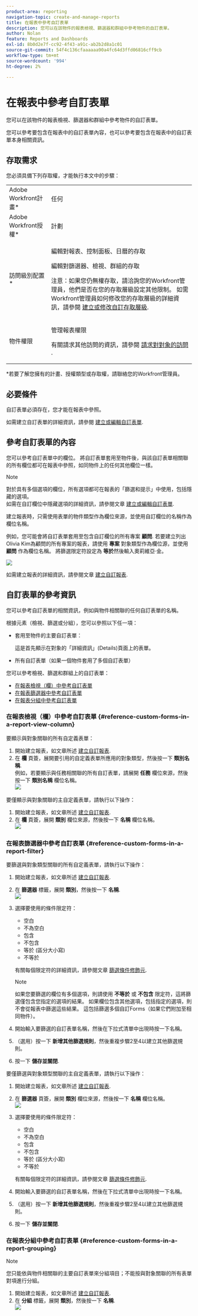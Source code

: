 ```yaml
---
product-area: reporting
navigation-topic: create-and-manage-reports
title: 在報表中參考自訂表單
description: 您可以在該物件的報表檢視、篩選器和群組中參考物件的自訂表單。
author: Nolan
feature: Reports and Dashboards
exl-id: 8b0d2e7f-cc92-4f43-a91c-ab2b2d8a1c01
source-git-commit: 54f4c136cfaaaaaa90a4fc64d3ffd06816cff9cb
workflow-type: tm+mt
source-wordcount: '994'
ht-degree: 2%

---
```


# 在報表中參考自訂表單

您可以在該物件的報表檢視、篩選器和群組中參考物件的自訂表單。

您可以參考要包含在報表中的自訂表單內容，也可以參考要包含在報表中的自訂表單本身相關資訊。

## 存取需求

您必須具備下列存取權，才能執行本文中的步驟：

<table style="table-layout:auto"> 
 <col> 
 <col> 
 <tbody> 
  <tr> 
   <td role="rowheader">Adobe Workfront計畫*</td> 
   <td> <p>任何</p> </td> 
  </tr> 
  <tr> 
   <td role="rowheader">Adobe Workfront授權*</td> 
   <td> <p>計劃 </p> </td> 
  </tr> 
  <tr> 
   <td role="rowheader">訪問級別配置*</td> 
   <td> <p>編輯對報表、控制面板、日曆的存取</p> <p>編輯對篩選器、檢視、群組的存取</p> <p>注意：如果您仍無權存取，請洽詢您的Workfront管理員，他們是否在您的存取層級設定其他限制。 如需Workfront管理員如何修改您的存取層級的詳細資訊，請參閱 <a href="../../../administration-and-setup/add-users/configure-and-grant-access/create-modify-access-levels.md" class="MCXref xref">建立或修改自訂存取層級</a>.</p> </td> 
  </tr> 
  <tr> 
   <td role="rowheader">物件權限</td> 
   <td> <p>管理報表權限</p> <p>有關請求其他訪問的資訊，請參閱 <a href="../../../workfront-basics/grant-and-request-access-to-objects/request-access.md" class="MCXref xref">請求對對象的訪問 </a>.</p> </td> 
  </tr> 
 </tbody> 
</table>

&#42;若要了解您擁有的計畫、授權類型或存取權，請聯絡您的Workfront管理員。

## 必要條件

自訂表單必須存在，您才能在報表中參照。

如需建立自訂表單的詳細資訊，請參閱 [建立或編輯自訂表單](../../../administration-and-setup/customize-workfront/create-manage-custom-forms/create-or-edit-a-custom-form.md).

## 參考自訂表單的內容

您可以參考自訂表單中的欄位。 將自訂表單套用至物件後，與該自訂表單相關聯的所有欄位都可在報表中參照，如同物件上的任何其他欄位一樣。

>[!NOTE]
>
>對於具有多個選項的欄位，所有選項都可在報表的「篩選和提示」中使用，包括隱藏的選項。\
>如需在自訂欄位中隱藏選項的詳細資訊，請參閱文章 [建立或編輯自訂表單](../../../administration-and-setup/customize-workfront/create-manage-custom-forms/create-or-edit-a-custom-form.md).

建立報表時，只需使用表單的物件類型作為欄位來源，並使用自訂欄位的名稱作為欄位名稱。

例如，您可能會將自訂表單套用至包含自訂欄位的所有專案 **顧問**. 若要建立列出Olivia Kim為顧問的所有專案的報表，請使用 **專案** 對象類型作為欄位源，並使用 **顧問** 作為欄位名稱。 將篩選限定符設定為 **等於**&#x200B;然後輸入奧莉維亞·金。

![](assets/qs-consultant-filter-example-350x126.png)

如需建立報表的詳細資訊，請參閱文章 [建立自訂報表](../../../reports-and-dashboards/reports/creating-and-managing-reports/create-custom-report.md).

## 自訂表單的參考資訊

您可以參考自訂表單的相關資訊，例如與物件相關聯的任何自訂表單的名稱。

根&#x200B;據元素（檢視、篩選或分組），您可以參照以下任一項：

* 套用至物件的主要自訂表單：

   這是首先顯示在對象的「詳細資訊」(Details)頁面上的表單。

* 所有自訂表單（如果一個物件套用了多個自訂表單）

您可以參考檢視、篩選和群組上的自訂表單：

* [在報表檢視（欄）中參考自訂表單](#reference-custom-forms-in-a-report-view-column)
* [在報表篩選器中參考自訂表單](#reference-custom-forms-in-a-report-filter)
* [在報表分組中參考自訂表單](#reference-custom-forms-in-a-report-grouping)

### 在報表檢視（欄）中參考自訂表單 {#reference-custom-forms-in-a-report-view-column}

要顯示與對象關聯的所有自定義表單：

1. 開始建立報表，如文章所述 [建立自訂報表](../../../reports-and-dashboards/reports/creating-and-managing-reports/create-custom-report.md).
1. 在 **欄** 頁簽，展開要引用的自定義表單所應用的對象類型，然後按一下 **類別名稱**.\
   例如，若要顯示與任務相關聯的所有自訂表單，請展開 **任務** 欄位來源，然後按一下 **類別名稱** 欄位名稱。\
   ![](assets/qs-category-name-column-350x267.png)

要僅顯示與對象關聯的主自定義表單，請執行以下操作：

1. 開始建立報表，如文章所述 [建立自訂報表](../../../reports-and-dashboards/reports/creating-and-managing-reports/create-custom-report.md).
1. 在 **欄** 頁簽，展開 **類別** 欄位來源，然後按一下 **名稱** 欄位名稱。\
   ![](assets/qs-category-name-column-2-350x248.png)

### 在報表篩選器中參考自訂表單 {#reference-custom-forms-in-a-report-filter}

要篩選與對象類型關聯的所有自定義表單，請執行以下操作：

1. 開始建立報表，如文章所述 [建立自訂報表](../../../reports-and-dashboards/reports/creating-and-managing-reports/create-custom-report.md).
1. 在 **篩選器** 標籤，展開 **類別**，然後按一下 **名稱**.\
   ![](assets/qs-categories-name-filter-350x311.png)

1. 選擇要使用的條件限定符：

   * 空白
   * 不為空白
   * 包含
   * 不包含
   * 等於 (區分大小寫)
   * 不等於

   有關每個限定符的詳細資訊，請參閱文章 [篩選條件修飾元](../../../reports-and-dashboards/reports/reporting-elements/filter-condition-modifiers.md).

   >[!NOTE]
   >
   >如果您要篩選的欄位有多個選項，則請使用 **不等於** 或 **不包含** 限定符，這將篩選僅包含您指定的選項的結果。 如果欄位包含其他選項，包括指定的選項，則不會從報表中篩選這些結果。 這包括篩選多個自訂Forms（如果它們附加至相同物件）。

1. 開始輸入要篩選的自訂表單名稱，然後在下拉式清單中出現時按一下名稱。
1. （選用）按一下 **新增其他篩選規則**，然後重複步驟2至4以建立其他篩選規則。
1. 按一下 **儲存並關閉**.

要僅篩選與對象類型關聯的主自定義表單，請執行以下操作：

1. 開始建立報表，如文章所述 [建立自訂報表](../../../reports-and-dashboards/reports/creating-and-managing-reports/create-custom-report.md).
1. 在 **篩選器** 頁簽，展開 **類別** 欄位來源，然後按一下 **名稱** 欄位名稱。\
   ![](assets/qs-category-name-filter-350x437.png)

1. 選擇要使用的條件限定符：

   * 空白
   * 不為空白
   * 包含
   * 不包含
   * 等於 (區分大小寫)
   * 不等於

   有關每個限定符的詳細資訊，請參閱文章 [篩選條件修飾元](../../../reports-and-dashboards/reports/reporting-elements/filter-condition-modifiers.md).

1. 開始輸入要篩選的自訂表單名稱，然後在下拉式清單中出現時按一下名稱。
1. （選用）按一下 **新增其他篩選規則**，然後重複步驟2至4以建立其他篩選規則。
1. 按一下 **儲存並關閉**.

### 在報表分組中參考自訂表單 {#reference-custom-forms-in-a-report-grouping}

>[!NOTE]
>
>您只能依與物件相關聯的主要自訂表單來分組項目；不能按與對象關聯的所有表單對項進行分組。

1. 開始建立報表，如文章所述 [建立自訂報表](../../../reports-and-dashboards/reports/creating-and-managing-reports/create-custom-report.md).
1. 在 **分組** 標籤，展開 **類別**，然後按一下 **名稱**.\
   ![](assets/qs-category-name-grouping-350x373.png)
